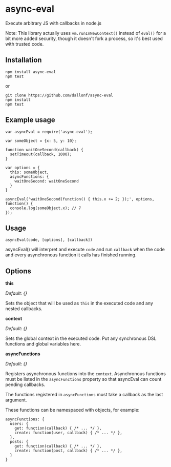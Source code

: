 # async-eval

Execute arbitrary JS with callbacks in node.js

Note: This library actually uses `vm.runInNewContext()` instead of `eval()` for a bit more added security, though it doesn't fork a process, so it's best used with trusted code.

## Installation

    npm install async-eval
    npm test

or

    git clone https://github.com/dallonf/async-eval
    npm install
    npm test 

## Example usage

    var asyncEval = require('async-eval');

    var someObject = {x: 5, y: 10};

    function waitOneSecond(callback) {
      setTimeout(callback, 1000);
    }

    var options = {
      this: someObject,
      asyncFunctions: {
        waitOneSecond: waitOneSecond
      }
    }

    asyncEval('waitOneSecond(function() { this.x += 2; });', options, function() {
      console.log(someObject.x); // 7
    });

## Usage

    asyncEval(code, [options], [callback])

asyncEval() will interpret and execute `code` and run `callback` when the code and every asynchronous function it calls has finished running.

## Options

**this**

*Default: {}*

Sets the object that will be used as `this` in the executed code and any nested callbacks.

**context**

*Default: {}*

Sets the global context in the executed code. Put any synchronous DSL functions and global variables here.

**asyncFunctions**

*Default: {}*

Registers asynchronous functions into the `context`. Asynchronous functions must be listed in the `asyncFunctions` property so that asyncEval can count pending callbacks.

The functions registered in `asyncFunctions` must take a callback as the last argument.

 These functions can be namespaced with objects, for example:

    asyncFunctions: {
      users: {
        get: function(callback) { /* ... */ },
        create: function(user, callback) { /* ... */ },
      },
      posts: {
        get: function(callback) { /* ... */ },
        create: function(post, callback) { /* ... */ },
      }
    }
